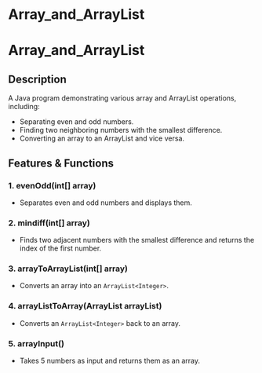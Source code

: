 # Array_and_ArrayList
# Array_and_ArrayList

## Description
A Java program demonstrating various array and ArrayList operations, including:
- Separating even and odd numbers.
- Finding two neighboring numbers with the smallest difference.
- Converting an array to an ArrayList and vice versa.

## Features & Functions
### **1. evenOdd(int[] array)**
- Separates even and odd numbers and displays them.

### **2. mindiff(int[] array)**
- Finds two adjacent numbers with the smallest difference and returns the index of the first number.

### **3. arrayToArrayList(int[] array)**
- Converts an array into an `ArrayList<Integer>`.

### **4. arrayListToArray(ArrayList<Integer> arrayList)**
- Converts an `ArrayList<Integer>` back to an array.

### **5. arrayInput()**
- Takes 5 numbers as input and returns them as an array.




